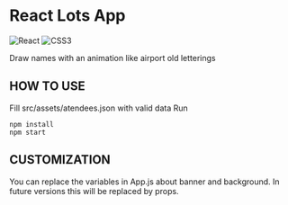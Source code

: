 # React Lots App

![React](https://img.shields.io/badge/React-20232A?style=for-the-badge&logo=react&logoColor=61DAFB)
![CSS3](https://img.shields.io/badge/CSS3-1572B6?style=for-the-badge&logo=css3&logoColor=white)

Draw names with an animation like airport old letterings

## HOW TO USE

Fill src/assets/atendees.json with valid data
Run

```node
npm install
npm start
```

## CUSTOMIZATION

You can replace the variables in App.js about banner and background. In future versions this will be replaced by props.
